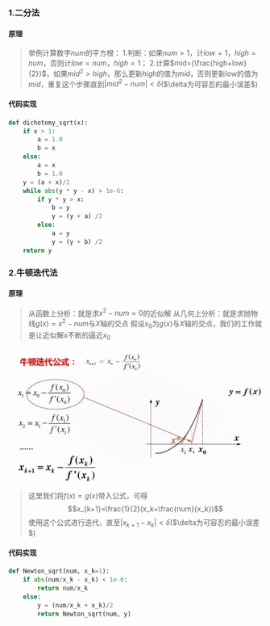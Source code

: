 ### 1.二分法

#### 原理
> 举例计算数字$num$的平方根：
> 1.判断：如果$num>1$，计$low=1$，$high=num$，否则计$low=num$，$high=1$；
> 2.计算$mid={\frac{high+low}{2}}$，如果$mid^2>high$，那么更新$high$的值为$mid$，否则更新low的值为$mid$，重复这个步骤直到$|mid^2-num|<\delta$($\delta为可容忍的最小误差$)

#### 代码实现
```python
def dichotomy_sqrt(x):
    if x > 1:  
        a = 1.0
        b = x
    else:
        a = x
        b = 1.0
    y = (a + x)/2
    while abs(y * y - x) > 1e-6:
        if y * y > x:
            b = y
            y = (y + a) /2
        else:
            a = y
            y = (y + b) /2
    return y

```

### 2.牛顿迭代法

#### 原理
> 从函数上分析：就是求$x^2-num=0$的近似解
> 从几何上分析：就是求抛物线$g(x)=x^2-num$与$X$轴的交点
> 假设$x_0$为$g(x)$与$X$轴的交点，我们的工作就是让近似解$x$不断的逼近$x_0$

![牛顿迭代公式](https://raw.githubusercontent.com/fadeawaylove/article-images/master/%E7%89%9B%E9%A1%BF%E8%BF%AD%E4%BB%A3%E5%85%AC%E5%BC%8F-1588058540.png)

> 这里我们将$f(x)=g(x)$带入公式，可得
> $$x_{k+1}=\frac{1}{2}(x_k+\frac{num}{x_k})$$
> 使用这个公式进行迭代，直至$|x_{k+1}-x_{k}|<\delta$($\delta为可容忍的最小误差$)

#### 代码实现

```python
def Newton_sqrt(num, x_k=1):
    if abs(num/x_k - x_k) < 1e-6:
        return num/x_k
    else:
        y = (num/x_k + x_k)/2
        return Newton_sqrt(num, y)
```
